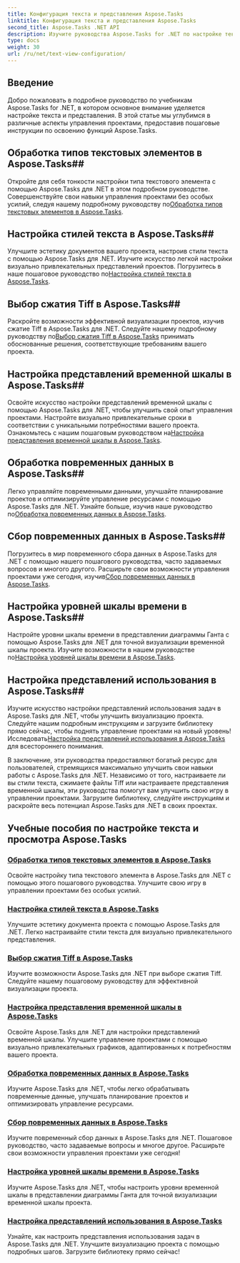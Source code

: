 ```yaml
---
title: Конфигурация текста и представления Aspose.Tasks
linktitle: Конфигурация текста и представления Aspose.Tasks
second_title: Aspose.Tasks .NET API
description: Изучите руководства Aspose.Tasks for .NET по настройке текста и представления. Освойте стили текста, сжатие Tiff, представление временной шкалы и многое другое для расширенного управления проектами.
type: docs
weight: 30
url: /ru/net/text-view-configuration/
---
```

## Введение

Добро пожаловать в подробное руководство по учебникам Aspose.Tasks for .NET, в котором основное внимание уделяется настройке текста и представления. В этой статье мы углубимся в различные аспекты управления проектами, предоставив пошаговые инструкции по освоению функций Aspose.Tasks.

## Обработка типов текстовых элементов в Aspose.Tasks## 
 Откройте для себя тонкости настройки типа текстового элемента с помощью Aspose.Tasks для .NET в этом подробном руководстве. Совершенствуйте свои навыки управления проектами без особых усилий, следуя нашему подробному руководству по[Обработка типов текстовых элементов в Aspose.Tasks](./text-item-types/). 

## Настройка стилей текста в Aspose.Tasks## 
Улучшите эстетику документов вашего проекта, настроив стили текста с помощью Aspose.Tasks для .NET. Изучите искусство легкой настройки визуально привлекательных представлений проектов. Погрузитесь в наше пошаговое руководство по[Настройка стилей текста в Aspose.Tasks](./text-styles/).

## Выбор сжатия Tiff в Aspose.Tasks## 
 Раскройте возможности эффективной визуализации проектов, изучив сжатие Tiff в Aspose.Tasks для .NET. Следуйте нашему подробному руководству по[Выбор сжатия Tiff в Aspose.Tasks](./tiff-compression/) принимать обоснованные решения, соответствующие требованиям вашего проекта.

## Настройка представлений временной шкалы в Aspose.Tasks## 
 Освойте искусство настройки представлений временной шкалы с помощью Aspose.Tasks для .NET, чтобы улучшить свой опыт управления проектами. Настройте визуально привлекательные сроки в соответствии с уникальными потребностями вашего проекта. Ознакомьтесь с нашим пошаговым руководством на[Настройка представления временной шкалы в Aspose.Tasks](./timeline-views/).

## Обработка повременных данных в Aspose.Tasks## 
Легко управляйте повременными данными, улучшайте планирование проектов и оптимизируйте управление ресурсами с помощью Aspose.Tasks для .NET. Узнайте больше, изучив наше руководство по[Обработка повременных данных в Aspose.Tasks](./timephased-data/).

## Сбор повременных данных в Aspose.Tasks## 
 Погрузитесь в мир повременного сбора данных в Aspose.Tasks для .NET с помощью нашего пошагового руководства, часто задаваемых вопросов и многого другого. Расширьте свои возможности управления проектами уже сегодня, изучив[Сбор повременных данных в Aspose.Tasks](./timephased-data-collection/).

## Настройка уровней шкалы времени в Aspose.Tasks## 
 Настройте уровни шкалы времени в представлении диаграммы Ганта с помощью Aspose.Tasks для .NET для точной визуализации временной шкалы проекта. Изучите возможности в нашем руководстве по[Настройка уровней шкалы времени в Aspose.Tasks](./timescale-tiers/).

## Настройка представлений использования в Aspose.Tasks## 
Изучите искусство настройки представлений использования задач в Aspose.Tasks для .NET, чтобы улучшить визуализацию проекта. Следуйте нашим подробным инструкциям и загрузите библиотеку прямо сейчас, чтобы поднять управление проектами на новый уровень! Исследовать[Настройка представлений использования в Aspose.Tasks](./usage-views/) для всестороннего понимания.

В заключение, эти руководства предоставляют богатый ресурс для пользователей, стремящихся максимально улучшить свои навыки работы с Aspose.Tasks для .NET. Независимо от того, настраиваете ли вы стили текста, сжимаете файлы Tiff или настраиваете представления временной шкалы, эти руководства помогут вам улучшить свою игру в управлении проектами. Загрузите библиотеку, следуйте инструкциям и раскройте весь потенциал Aspose.Tasks для .NET в своих проектах.
## Учебные пособия по настройке текста и просмотра Aspose.Tasks
### [Обработка типов текстовых элементов в Aspose.Tasks](./text-item-types/)
Освойте настройку типа текстового элемента в Aspose.Tasks для .NET с помощью этого пошагового руководства. Улучшите свою игру в управлении проектами без особых усилий.
### [Настройка стилей текста в Aspose.Tasks](./text-styles/)
Улучшите эстетику документа проекта с помощью Aspose.Tasks для .NET. Легко настраивайте стили текста для визуально привлекательного представления.
### [Выбор сжатия Tiff в Aspose.Tasks](./tiff-compression/)
Изучите возможности Aspose.Tasks для .NET при выборе сжатия Tiff. Следуйте нашему пошаговому руководству для эффективной визуализации проекта.
### [Настройка представления временной шкалы в Aspose.Tasks](./timeline-views/)
Освойте Aspose.Tasks для .NET для настройки представлений временной шкалы. Улучшите управление проектами с помощью визуально привлекательных графиков, адаптированных к потребностям вашего проекта.
### [Обработка повременных данных в Aspose.Tasks](./timephased-data/)
Изучите Aspose.Tasks для .NET, чтобы легко обрабатывать повременные данные, улучшать планирование проектов и оптимизировать управление ресурсами.
### [Сбор повременных данных в Aspose.Tasks](./timephased-data-collection/)
Изучите повременный сбор данных в Aspose.Tasks для .NET. Пошаговое руководство, часто задаваемые вопросы и многое другое. Расширьте свои возможности управления проектами уже сегодня!
### [Настройка уровней шкалы времени в Aspose.Tasks](./timescale-tiers/)
Изучите Aspose.Tasks для .NET, чтобы настроить уровни временной шкалы в представлении диаграммы Ганта для точной визуализации временной шкалы проекта.
### [Настройка представлений использования в Aspose.Tasks](./usage-views/)
Узнайте, как настроить представления использования задач в Aspose.Tasks для .NET. Улучшите визуализацию проекта с помощью подробных шагов. Загрузите библиотеку прямо сейчас!